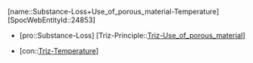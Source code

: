﻿---
type: TrizContradiction
aliases:
- Substance-Loss+Use_of_porous_material-Temperature
license: CC BY-SA 4.0
copyright: https://github.com/SpocWeb
IsDeleted: false
IsReadOnly: false
Confidential: public
tags: 
- Triz/Contradiction
---
[name::Substance-Loss+Use_of_porous_material-Temperature]
[SpocWebEntityId::24853]
+ [pro::Substance-Loss]
[Triz-Principle::[Triz-Use_of_porous_material](tech/Triz/Principle/Triz-Use_of_porous_material.md)]
- [con::[Triz-Temperature](tech/Triz/Parameter/Triz-Temperature.md)]

